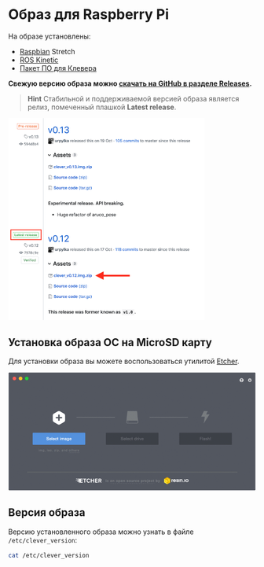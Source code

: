 # Образ для Raspberry Pi

На образе установлены:

* [Raspbian](https://www.raspberrypi.org/downloads/raspbian/) Stretch
* [ROS Kinetic](http://wiki.ros.org/kinetic)
* [Пакет ПО для Клевера](https://github.com/CopterExpress/clever)

**Свежую версию образа можно [скачать на GitHub в разделе Releases](https://github.com/CopterExpress/clever/releases).**

> **Hint** Стабильной и поддерживаемой версией образа является релиз, помеченный плашкой **Latest release**.

<img src="../assets/image.png" width=400 alt="Скачивание образа">

## Установка образа ОС на MicroSD карту

Для установки образа вы можете воспользоваться утилитой [Etcher](https://etcher.io).

[![Etcher](../assets/etcher.gif)](https://etcher.io)

## Версия образа

Версию установленного образа можно узнать в файле `/etc/clever_version`:

```bash
cat /etc/clever_version
```
